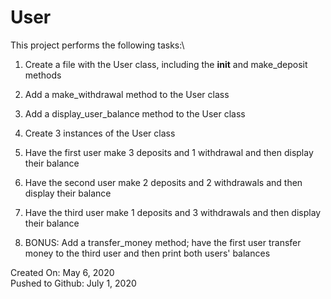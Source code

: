 # User

This project performs the following tasks:\

1. Create a file with the User class, including the __init__ and make_deposit methods

2. Add a make_withdrawal method to the User class

3. Add a display_user_balance method to the User class

4. Create 3 instances of the User class

5. Have the first user make 3 deposits and 1 withdrawal and then display their balance

6. Have the second user make 2 deposits and 2 withdrawals and then display their balance

7. Have the third user make 1 deposits and 3 withdrawals and then display their balance

8. BONUS: Add a transfer_money method; have the first user transfer money to the third user and then print both users' balances

Created On: May 6, 2020\
Pushed to Github: July 1, 2020